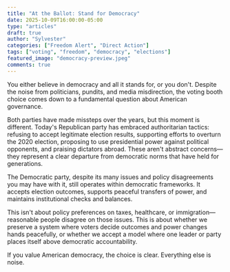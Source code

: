```yaml
---
title: "At the Ballot: Stand for Democracy"
date: 2025-10-09T16:00:00-05:00
type: "articles"
draft: true
author: "Sylvester"
categories: ["Freedom Alert", "Direct Action"]
tags: ["voting", "freedom", "democracy", "elections"]
featured_image: "democracy-preview.jpeg"
comments: true
---
```


You either believe in democracy and all it stands for, or you don't. Despite the
noise from politicians, pundits, and media misdirection, the voting booth choice
comes down to a fundamental question about American governance.

Both parties have made missteps over the years, but this moment is different.
Today's Republican party has embraced authoritarian tactics: refusing to accept
legitimate election results, supporting efforts to overturn the 2020 election,
proposing to use presidential power against political opponents, and praising
dictators abroad. These aren't abstract concerns—they represent a clear
departure from democratic norms that have held for generations.

The Democratic party, despite its many issues and policy disagreements you may
have with it, still operates within democratic frameworks. It accepts election
outcomes, supports peaceful transfers of power, and maintains institutional
checks and balances.

This isn't about policy preferences on taxes, healthcare, or
immigration—reasonable people disagree on those issues. This is about whether we
preserve a system where voters decide outcomes and power changes hands
peacefully, or whether we accept a model where one leader or party places itself
above democratic accountability.

If you value American democracy, the choice is clear. Everything else is noise.
